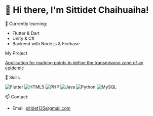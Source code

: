 # 👋 Hi there, I'm Sittidet Chaihuaiha!

🌱 Currently learning:
- Flutter & Dart
- Unity & C#
- Backend with Node.js & Firebase


 My Project

[Application for marking points to define the transmission zone of an epidemic](https://github.com/nongbank15789/Application_for_marking_points_to_define_the_transmission_zone_of_an_epidemic)


🔧 Skills

![Flutter](https://img.shields.io/badge/Flutter-02569B?style=flat&logo=flutter&logoColor=white)
![HTML5](https://img.shields.io/badge/HTML5-E34F26?style=flat&logo=html5&logoColor=white)
![PHP](https://img.shields.io/badge/PHP-777BB4?style=flat&logo=php&logoColor=white)
![Java](https://img.shields.io/badge/Java-007396?style=flat&logo=java&logoColor=white)
![Python](https://img.shields.io/badge/Python-3776AB?style=flat&logo=python&logoColor=white)
![MySQL](https://img.shields.io/badge/MySQL-4479A1?style=flat&logo=mysql&logoColor=white)


📫 Contact:
- Email: sitidet135@gmail.com

